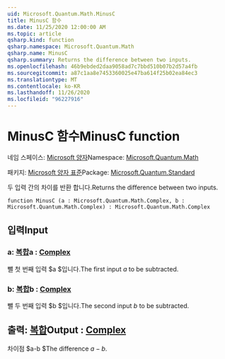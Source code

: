 ```yaml
---
uid: Microsoft.Quantum.Math.MinusC
title: MinusC 함수
ms.date: 11/25/2020 12:00:00 AM
ms.topic: article
qsharp.kind: function
qsharp.namespace: Microsoft.Quantum.Math
qsharp.name: MinusC
qsharp.summary: Returns the difference between two inputs.
ms.openlocfilehash: 46b9ebded2daa9058ad7c7bbd510b07b2d57a4fb
ms.sourcegitcommit: a87c1aa8e7453360025e47ba614f25b02ea84ec3
ms.translationtype: MT
ms.contentlocale: ko-KR
ms.lasthandoff: 11/26/2020
ms.locfileid: "96227916"
---
```

# <a name="minusc-function"></a><span data-ttu-id="564e4-102">MinusC 함수</span><span class="sxs-lookup"><span data-stu-id="564e4-102">MinusC function</span></span>

<span data-ttu-id="564e4-103">네임 스페이스: [Microsoft 양자](xref:Microsoft.Quantum.Math)</span><span class="sxs-lookup"><span data-stu-id="564e4-103">Namespace: [Microsoft.Quantum.Math](xref:Microsoft.Quantum.Math)</span></span>

<span data-ttu-id="564e4-104">패키지: [Microsoft 양자 표준](https://nuget.org/packages/Microsoft.Quantum.Standard)</span><span class="sxs-lookup"><span data-stu-id="564e4-104">Package: [Microsoft.Quantum.Standard](https://nuget.org/packages/Microsoft.Quantum.Standard)</span></span>


<span data-ttu-id="564e4-105">두 입력 간의 차이를 반환 합니다.</span><span class="sxs-lookup"><span data-stu-id="564e4-105">Returns the difference between two inputs.</span></span>

```qsharp
function MinusC (a : Microsoft.Quantum.Math.Complex, b : Microsoft.Quantum.Math.Complex) : Microsoft.Quantum.Math.Complex
```


## <a name="input"></a><span data-ttu-id="564e4-106">입력</span><span class="sxs-lookup"><span data-stu-id="564e4-106">Input</span></span>

### <a name="a--complex"></a><span data-ttu-id="564e4-107">a: [복합](xref:Microsoft.Quantum.Math.Complex)</span><span class="sxs-lookup"><span data-stu-id="564e4-107">a : [Complex](xref:Microsoft.Quantum.Math.Complex)</span></span>

<span data-ttu-id="564e4-108">뺄 첫 번째 입력 $a $입니다.</span><span class="sxs-lookup"><span data-stu-id="564e4-108">The first input $a$ to be subtracted.</span></span>


### <a name="b--complex"></a><span data-ttu-id="564e4-109">b: [복합](xref:Microsoft.Quantum.Math.Complex)</span><span class="sxs-lookup"><span data-stu-id="564e4-109">b : [Complex](xref:Microsoft.Quantum.Math.Complex)</span></span>

<span data-ttu-id="564e4-110">뺄 두 번째 입력 $b $입니다.</span><span class="sxs-lookup"><span data-stu-id="564e4-110">The second input $b$ to be subtracted.</span></span>



## <a name="output--complex"></a><span data-ttu-id="564e4-111">출력: [복합](xref:Microsoft.Quantum.Math.Complex)</span><span class="sxs-lookup"><span data-stu-id="564e4-111">Output : [Complex](xref:Microsoft.Quantum.Math.Complex)</span></span>

<span data-ttu-id="564e4-112">차이점 $a-b $</span><span class="sxs-lookup"><span data-stu-id="564e4-112">The difference $a - b$.</span></span>